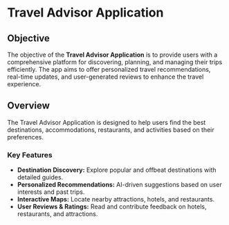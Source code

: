 # Travel Advisor Application

## Objective
The objective of the **Travel Advisor Application** is to provide users with a comprehensive platform for discovering, planning, and managing their trips efficiently. The app aims to offer personalized travel recommendations, real-time updates, and user-generated reviews to enhance the travel experience.

## Overview
The Travel Advisor Application is designed to help users find the best destinations, accommodations, restaurants, and activities based on their preferences. 

### Key Features

- **Destination Discovery:** Explore popular and offbeat destinations with detailed guides.  
- **Personalized Recommendations:** AI-driven suggestions based on user interests and past trips.  
- **Interactive Maps:** Locate nearby attractions, hotels, and restaurants.  
- **User Reviews & Ratings:** Read and contribute feedback on hotels, restaurants, and attractions.